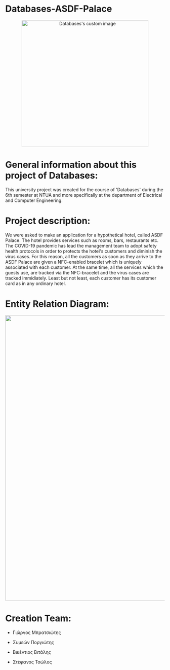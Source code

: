 # Databases-ASDF-Palace

<p align="center">
  <img src="https://user-images.githubusercontent.com/62433719/180450844-6d606898-0aff-408f-ba18-b92657d5ed77.png" alt="Databases's custom image" width="400" />
</p>

# General information about this project of Databases:
This university project was created for the course of 'Databases' during the 6th semester at ΝΤUA and more specifically at the department of Electrical and Computer Engineering. 

# Project description:
We were asked to make an application for a hypothetical hotel, called ASDF Palace. Τhe hotel provides services such as rooms, bars, restaurants etc. The COVID-19 pandemic has lead the management team to adopt safety health protocols in order to protects the hotel's customers and diminish the virus cases. For this reason, all the customers as soon as they arrive to the ASDF Palace are given a NFC-enabled bracelet which is uniquely associated with each customer. At the same time, all the services which the guests use, are tracked via the NFC-bracelet and the virus cases are tracked immidiately. Least but not least, each customer has its customer card as in any ordinary hotel.

# Entity Relation Diagram: 
<p align="center">
  <img src="https://user-images.githubusercontent.com/62433719/180456176-8794b127-80b6-4925-9253-e898153db8bd.png" width="900" />
</p>

# Creation Team:

- Γιώργος Μπρατσιώτης

- Συμεών Ποργιώτης 

- Βικέντιος Βιτάλης

- Στέφανος Τσώλος
